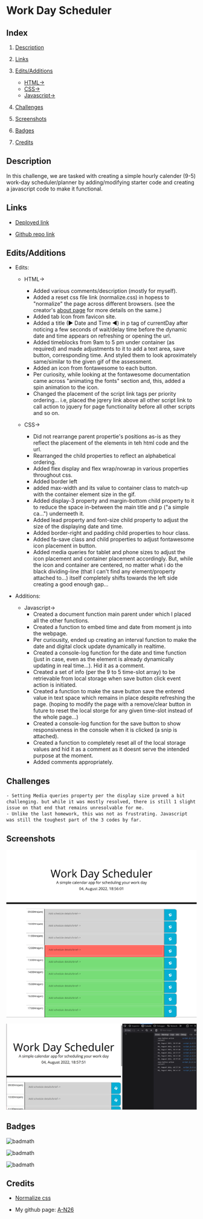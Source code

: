 # Work Day Scheduler

## Index

1. [Description](#Description)

2. [Links](#Links)

3. [Edits/Additions](#Edits/Additions)
   - [HTML→](#HTML→)
   - [CSS→](#CSS→)
   - [Javascript→](#Javascript→)

4. [Challenges](#Challenges)

5. [Screenshots](#Screenshots)

6. [Badges](#Badges)

7. [Credits](#Credits)

## Description

In this challenge, we are tasked with creating a simple hourly calender (9-5) work-day scheduler/planner by adding/modifying starter code and creating a javascript code to make it functional.

## Links

- [Deployed link](https://a-n26.github.io/Work-day-scheduler/)

- [Github repo link](https://github.com/A-N26/Work-day-scheduler.git)

## Edits/Additions

- Edits:
  - HTML→
    - Added various comments/description (mostly for myself).
    - Added a reset css file link (normalize.css) in hopess to "normalize" the page across different browsers. (see the creator's [about page](https://nicolasgallagher.com/about-normalize-css/) for more details on the same.)
    - Added tab Icon from favicon site.
    - Added a title (► Date and Time ◄) in p tag of currentDay after noticing a few seconds of wait/delay time before the dynamic date and time appears on refreshing or opening the url.
    - Added timeblocks from 9am to 5 pm under container (as required) and made adjustments to it to add a text area, save button, corresponding time. And styled them to look aproximately same/similar to the given gif of the assessment.
    - Added an icon from fontawesome to each button.
    - Per curiosity, while looking at the fontawesome documentation came across "animating the fonts" section and, this, added a spin animation to the icon.
    - Changed the placement of the script link tags per priority ordering... i.e, placed the jqrery link above all other script link to call action to jquery for page functionality before all other scripts and so on.

  - CSS→
    - Did not rearrange parent propertie's positions as-is as they reflect the placement of the elements in teh html code and the url.
    - Rearranged the child properties to reflect an alphabetical ordering.
    - Added flex display and flex wrap/nowrap in various properties throughout css.
    - Added border left
    - added max-width and its value to container class to match-up with the container element size in the gif.
    - Added display-3 property and margin-bottom child property to it to reduce the space in-between the main title and p ("a simple ca...") underneeth it.
    - Added lead property and font-size child property to adjust the size of the displaying date and time.
    - Added border-right and padding child properties to hour class.
    - Added fa-save class and child properties to adjust fontawesome icon placement in button.
    - Added media queries for tablet and phone sizes to adjust the icon placement and container placement accordingly. But, while the icon and container are centered, no matter what i do the black dividing-line (that I can't find any element/property attached to...) itself completely shifts towards the left side creating a good enough gap...

- Additions:
  - Javascript→
    - Created a document function main parent under which I placed all the other functions.
    - Created a function to embed time and date from moment js into the webpage.
    - Per curiousity, ended up creating an interval function to make the date and digital clock update dynamically in realtime.
    - Created a console-log function for the date and time function (just in case, even as the element is already dynamically updating in real time...). Hid it as a comment.
    - Created a set of info (per the 9 to 5 time-slot array) to be retrievable from local storage when save button click event action is initiated.
    - Created a function to make the save button save the entered value in text space which remains in place despite refreshing the page. (hoping to modify the page with a remove/clear button in future to reset the local storge for any given time-slot instead of the whole page...)
    - Created a console-log function for the save button to show responsiveness in the console when it is clicked (a snip is attached).
    - Created a function to completely reset all of the local storage values and hid it as a comment as it doesnt serve the intended purpose at the moment.
    - Added comments appropriately.

## Challenges

    - Setting Media queries property per the display size proved a bit challenging. but while it was mostly resolved, there is still 1 slight issue on that end that remains unresolvable for me.
    - Unlike the last homework, this was not as frustrating. Javascript was still the toughest part of the 3 codes by far.

## Screenshots

![page layout Screenshot](screenshots/ScreenshotMain.png)

![console.log Screenshot](screenshots/ScreenshotConsoleLogjpg.jpg)

## Badges

![badmath](https://img.shields.io/badge/HTML-239120?style=for-the-badge&logo=html5&logoColor=white)

![badmath](https://img.shields.io/badge/CSS-Style-blue)

![badmath](https://img.shields.io/badge/JS-JavaScript-yellow)

## Credits

- [Normalize css](https://github.com/necolas/normalize.css.git)

- My github page: [A-N26](https://github.com/A-N26)
